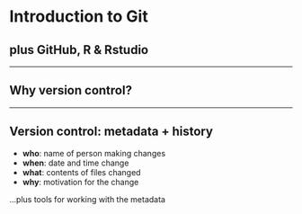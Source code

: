 # Introduction to Git

## plus GitHub, R & Rstudio

---

## Why version control?

---

## Version control: metadata + history

* **who**: name of person making changes
* **when**: date and time change
* **what**: contents of files changed
* **why**: motivation for the change 

...plus tools for working with the metadata

